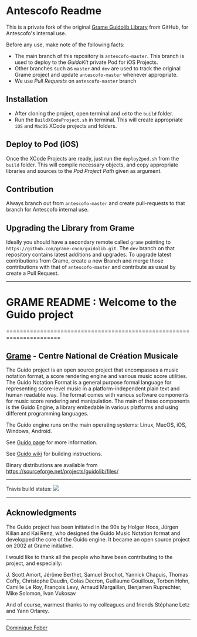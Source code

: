 # Antescofo Readme

This is a private fork of the original [Grame Guidolib Library](https://github.com/grame-cncm/guidolib/) from GitHub, for Antescofo's internal use.

Before any use, make note of the following facts:
- The main branch of this repository is `antescofo-master`. This branch is used to deploy to the _GuidoKit_ private Pod for iOS Projects.
- Other branches such as `master` and `dev` are used to track the original Grame project and update `antescofo-master` whenever appropriate.
- We use *Pull Requests* on `antescofo-master` branch

## Installation

- After cloning the project, open terminal and `cd` to the `build` folder. 
- Run the `BuildXCodeProject.sh` in terminal. This will create appropriate `iOS` and `MacOS` XCode projects and folders.

## Deploy to Pod (iOS)

Once the XCode Projects are ready, just run the `deploy2pod.sh` from the `build` folder. This will compile necessary objects, and copy appropriate libraries and sources to the _Pod Project Path_ given as argument.

## Contribution

Always branch out from `antescofo-master` and create pull-requests to that branch for Antescofo internal use.

## Upgrading the Library from Grame

Ideally you should have a secondary remote called `grame` pointing to `https://github.com/grame-cncm/guidolib.git`. The `dev` branch on that repository contains latest additions and upgrades.
To upgrade latest contributions from Grame, create a new Branch and merge those contributions with that of `antescofo-master` and contribute as usual by create a Pull Request.

---
# GRAME README : Welcome to the Guido project
======================================================================

[Grame](http://www.grame.fr) - Centre National de Création Musicale
----------------------------------------------------------------------

The Guido project is an open source project that encompasses a music notation format, a score rendering engine and various music score utilities. The Guido Notation Format is a general purpose formal language for representing score-level music in a platform-independent plain text and human readable way. The format comes with various software components for music score rendering and manipulation. The main of these components is the Guido Engine, a library embedable in various platforms and using different programming languages.

The Guido engine runs on the main operating systems: Linux, MacOS, iOS, Windows, Android.

See [Guido page](http://guidolib.sourceforge.net/) for more information.

See [Guido wiki](https://github.com/grame-cncm/guidolib/wiki) for building instructions.

Binary distributions are available from https://sourceforge.net/projects/guidolib/files/


---

Travis build status:  <a href="https://travis-ci.org/grame-cncm/guidolib"><img src="https://travis-ci.org/grame-cncm/guidolib.svg?branch=dev"></a>

----------------------------------------------------------------------

## Acknowledgments

The Guido project has been initiated in the 90s by Holger Hoos, Jürgen Kilian and Kai Renz, who designed the Guido Music Notation format and developped the core of the Guido engine. It became an open source project on 2002 at Grame initiative.

I would like to thank all the people who have been contributing to the project, and especially:

J. Scott Amort,
Jérôme Berthet,
Samuel Brochot,
Yannick Chapuis,
Thomas Coffy,
Christophe Daudin,
Colas Decron,
Guillaume Gouilloux,
Torben Hohn,
Camille Le Roy,
François Levy,
Arnaud Margaillan,
Benjamen Ruprechter,
Mike Solomon,
Ivan Vukosav

And of course, warmest thanks to my colleagues and friends Stéphane Letz
and Yann Orlarey.

---
[Dominique Fober](https://github.com/dfober)
